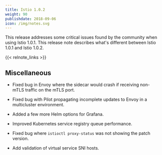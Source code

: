 ```yaml
---
title: Istio 1.0.2
weight: 90
publishdate: 2018-09-06
icon: /img/notes.svg
---
```


This release addresses some critical issues found by the community when using Istio 1.0.1. This release note describes what's different between Istio 1.0.1 and Istio 1.0.2.

{{< relnote_links >}}

## Miscellaneous

- Fixed bug in Envoy where the sidecar would crash if receiving non-mTLS traffic on the mTLS port.

- Fixed bug with Pilot propagating incomplete updates to Envoy in a multicluster environment.

- Added a few more Helm options for Grafana.

- Improved Kubernetes service registry queue performance.

- Fixed bug where `istioctl proxy-status` was not showing the patch version.

- Add validation of virtual service SNI hosts.
